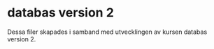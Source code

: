 databas version 2
=======================

Dessa filer skapades i samband med utvecklingen av kursen databas version 2.
